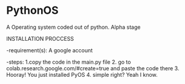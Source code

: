 # PythonOS
A Operating system coded out of python. Alpha stage

INSTALLATION PROCCESS

-requirement(s):
  A google account
  
-steps:
  1.copy the code in the main.py file
  2. go to colab.research.google.com/#create=true and paste the code there
  3. Hooray! You just installed PyOS
  4. simple right? Yeah I know.
